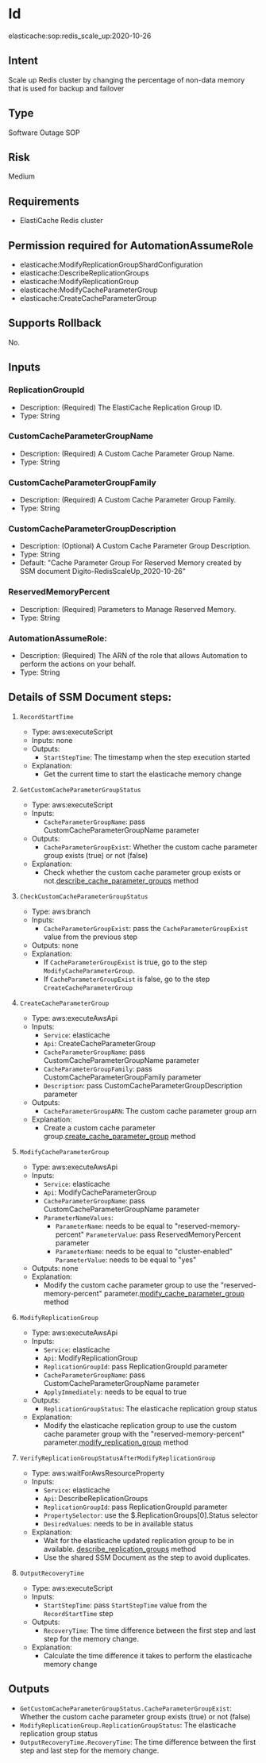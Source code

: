 # Id
elasticache:sop:redis_scale_up:2020-10-26

## Intent
Scale up Redis cluster by changing the percentage of non-data memory that is used for backup and failover

## Type
Software Outage SOP

## Risk
Medium

## Requirements
* ElastiCache Redis cluster


## Permission required for AutomationAssumeRole

* elasticache:ModifyReplicationGroupShardConfiguration
* elasticache:DescribeReplicationGroups
* elasticache:ModifyReplicationGroup
* elasticache:ModifyCacheParameterGroup
* elasticache:CreateCacheParameterGroup

## Supports Rollback
No.

## Inputs

### ReplicationGroupId

* Description: (Required) The ElastiCache Replication Group ID.
* Type: String

### CustomCacheParameterGroupName

* Description: (Required) A Custom Cache Parameter Group Name.
* Type: String

### CustomCacheParameterGroupFamily

* Description: (Required) A Custom Cache Parameter Group Family.
* Type: String

### CustomCacheParameterGroupDescription

* Description: (Optional) A Custom Cache Parameter Group Description.
* Type: String
* Default: "Cache Parameter Group For Reserved Memory created by SSM document Digito-RedisScaleUp_2020-10-26"

### ReservedMemoryPercent

* Description: (Required) Parameters to Manage Reserved Memory.
* Type: String

### AutomationAssumeRole:

* Description: (Required) The ARN of the role that allows Automation to perform the actions on your behalf.
* Type: String

## Details of SSM Document steps:

1. `RecordStartTime`
   * Type: aws:executeScript
   * Inputs: none
   * Outputs:
      * `StartStepTime`: The timestamp when the step execution started
   * Explanation:
      * Get the current time to start the elasticache memory change

1. `GetCustomCacheParameterGroupStatus`
   * Type: aws:executeScript
   * Inputs:
      * `CacheParameterGroupName`: pass CustomCacheParameterGroupName parameter
   * Outputs:
      * `CacheParameterGroupExist`: Whether the custom cache parameter group exists (true) or not (false)
   * Explanation:
      * Check whether the custom cache parameter group exists or not.[describe_cache_parameter_groups](https://boto3.amazonaws.com/v1/documentation/api/latest/reference/services/elasticache.html#ElastiCache.Client.describe_cache_parameter_groups) method

1. `CheckCustomCacheParameterGroupStatus`
   * Type: aws:branch
   * Inputs:
      * `CacheParameterGroupExist`: pass the `CacheParameterGroupExist` value from the previous step
   * Outputs: none
   * Explanation:
      * If `CacheParameterGroupExist` is true, go to the step `ModifyCacheParameterGroup`.
      * If `CacheParameterGroupExist` is false, go to the step `CreateCacheParameterGroup`

1. `CreateCacheParameterGroup`
   * Type: aws:executeAwsApi
   * Inputs:
      * `Service`: elasticache
      * `Api`: CreateCacheParameterGroup
      * `CacheParameterGroupName`: pass CustomCacheParameterGroupName parameter
      * `CacheParameterGroupFamily`: pass CustomCacheParameterGroupFamily parameter
      * `Description`: pass CustomCacheParameterGroupDescription parameter
   * Outputs:
      * `CacheParameterGroupARN`: The custom cache parameter group arn
   * Explanation:
      * Create a custom cache parameter group.[create_cache_parameter_group](https://docs.aws.amazon.com/AmazonElastiCache/latest/APIReference/API_CreateCacheParameterGroup.html) method

1. `ModifyCacheParameterGroup`
   * Type: aws:executeAwsApi
   * Inputs:
      * `Service`: elasticache
      * `Api`: ModifyCacheParameterGroup
      * `CacheParameterGroupName`: pass CustomCacheParameterGroupName parameter
      * `ParameterNameValues`:
         - `ParameterName`: needs to be equal to "reserved-memory-percent"
           `ParameterValue`: pass ReservedMemoryPercent parameter
         - `ParameterName`: needs to be equal to "cluster-enabled"
           `ParameterValue`: needs to be equal to "yes"
   * Outputs: none
   * Explanation:
      * Modify the custom cache parameter group to use the "reserved-memory-percent" parameter.[modify_cache_parameter_group](https://docs.aws.amazon.com/AmazonElastiCache/latest/APIReference/API_ModifyCacheParameterGroup.html) method

1. `ModifyReplicationGroup`
   * Type: aws:executeAwsApi
   * Inputs:
      * `Service`: elasticache
      * `Api`: ModifyReplicationGroup
      * `ReplicationGroupId`: pass ReplicationGroupId parameter
      * `CacheParameterGroupName`: pass CustomCacheParameterGroupName parameter
      * `ApplyImmediately`: needs to be equal to true
   * Outputs:
      * `ReplicationGroupStatus`: The elasticache replication group status
   * Explanation:
      * Modify the elasticache replication group to use the custom cache parameter group with the "reserved-memory-percent" parameter.[modify_replication_group](https://docs.aws.amazon.com/AmazonElastiCache/latest/APIReference/API_ModifyReplicationGroup.html) method

1. `VerifyReplicationGroupStatusAfterModifyReplicationGroup`
   * Type: aws:waitForAwsResourceProperty
   * Inputs:
      * `Service`: elasticache
      * `Api`: DescribeReplicationGroups
      * `ReplicationGroupId`: pass ReplicationGroupId parameter
      * `PropertySelector`: use the $.ReplicationGroups[0].Status selector
      * `DesiredValues`: needs to be in available status
   * Explanation:
      * Wait for the elasticache updated replication group to be in available. [describe_replication_groups](https://docs.aws.amazon.com/AmazonElastiCache/latest/APIReference/API_DescribeReplicationGroups.html) method
      * Use the shared SSM Document as the step to avoid duplicates.

1. `OutputRecoveryTime`
   * Type: aws:executeScript
   * Inputs:
      * `StartStepTime`: pass `StartStepTime` value from the `RecordStartTime` step
   * Outputs:
      * `RecoveryTime`: The time difference between the first step and last step for the memory change.
   * Explanation:
      * Calculate the time difference it takes to perform the elasticache memory change
## Outputs

* `GetCustomCacheParameterGroupStatus.CacheParameterGroupExist`: Whether the custom cache parameter group exists (true) or not (false)
* `ModifyReplicationGroup.ReplicationGroupStatus`: The elasticache replication group status
* `OutputRecoveryTime.RecoveryTime`: The time difference between the first step and last step for the memory change.
